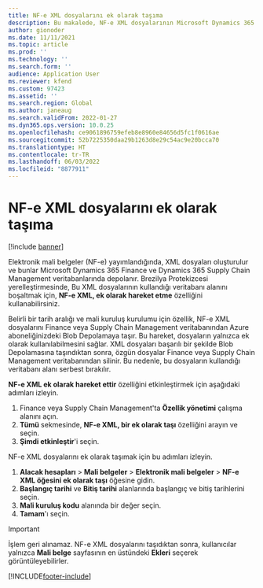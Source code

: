 ```yaml
---
title: NF-e XML dosyalarını ek olarak taşıma
description: Bu makalede, NF-e XML dosyalarının Microsoft Dynamics 365 Finance veya Dynamics 365 Supply Chain Management veritabanınızın dışına nasıl taşınacağı ve bunun yerine ek olarak kullanılabilir hale nasıl getirileceği açıklanmaktadır.
author: gionoder
ms.date: 11/11/2021
ms.topic: article
ms.prod: ''
ms.technology: ''
ms.search.form: ''
audience: Application User
ms.reviewer: kfend
ms.custom: 97423
ms.assetid: ''
ms.search.region: Global
ms.author: janeaug
ms.search.validFrom: 2022-01-27
ms.dyn365.ops.version: 10.0.25
ms.openlocfilehash: ce9061896759efeb8e8960e84656d5fc1f0616ae
ms.sourcegitcommit: 52b7225350daa29b1263d8e29c54ac9e20bcca70
ms.translationtype: HT
ms.contentlocale: tr-TR
ms.lasthandoff: 06/03/2022
ms.locfileid: "8877911"
---
```

# <a name="move-nf-e-xml-files-as-attachments"></a>NF-e XML dosyalarını ek olarak taşıma

[!include [banner](../includes/banner.md)] 


Elektronik mali belgeler (NF-e) yayımlandığında, XML dosyaları oluşturulur ve bunlar Microsoft Dynamics 365 Finance ve Dynamics 365 Supply Chain Management veritabanlarında depolanır. Brezilya Protekizcesi yerelleştirmesinde, Bu XML dosyalarının kullandığı veritabanı alanını boşaltmak için, **NF-e XML, ek olarak hareket etme** özelliğini kullanabilirsiniz.

Belirli bir tarih aralığı ve mali kuruluş kurulumu için özellik, NF-e XML dosyalarını Finance veya Supply Chain Management veritabanından Azure aboneliğinizdeki Blob Depolamaya taşır. Bu hareket, dosyaların yalnızca ek olarak kullanılabilmesini sağlar. XML dosyaları başarılı bir şekilde Blob Depolamasına taşındıktan sonra, özgün dosyalar Finance veya Supply Chain Management veritabanından silinir. Bu nedenle, bu dosyaların kullandığı veritabanı alanı serbest bırakılır.

**NF-e XML ek olarak hareket ettir** özelliğini etkinleştirmek için aşağıdaki adımları izleyin.

1. Finance veya Supply Chain Management'ta **Özellik yönetimi** çalışma alanını açın.
2. **Tümü** sekmesinde, **NF-e XML, bir ek olarak taşı** özelliğini arayın ve seçin.
3. **Şimdi etkinleştir**'i seçin.

NF-e XML dosyalarını ek olarak taşımak için bu adımları izleyin.

1. **Alacak hesapları** \> **Mali belgeler** \> **Elektronik mali belgeler** \> **NF-e XML öğesini ek olarak taşı** öğesine gidin.
2. **Başlangıç tarihi** ve **Bitiş tarihi** alanlarında başlangıç ve bitiş tarihlerini seçin.
3. **Mali kuruluş kodu** alanında bir değer seçin.
4. **Tamam**'ı seçin.

> [!IMPORTANT]
> İşlem geri alınamaz. NF-e XML dosyalarını taşıdıktan sonra, kullanıcılar yalnızca **Mali belge** sayfasının en üstündeki **Ekleri** seçerek görüntüleyebilirler.

[!INCLUDE[footer-include](../../includes/footer-banner.md)]
